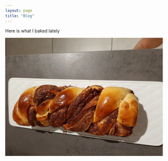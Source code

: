 ```yaml
---
layout: page
title: "Blog"
---
```


Here is what I baked lately

![babka](images/babka.oct2024.jpg)
